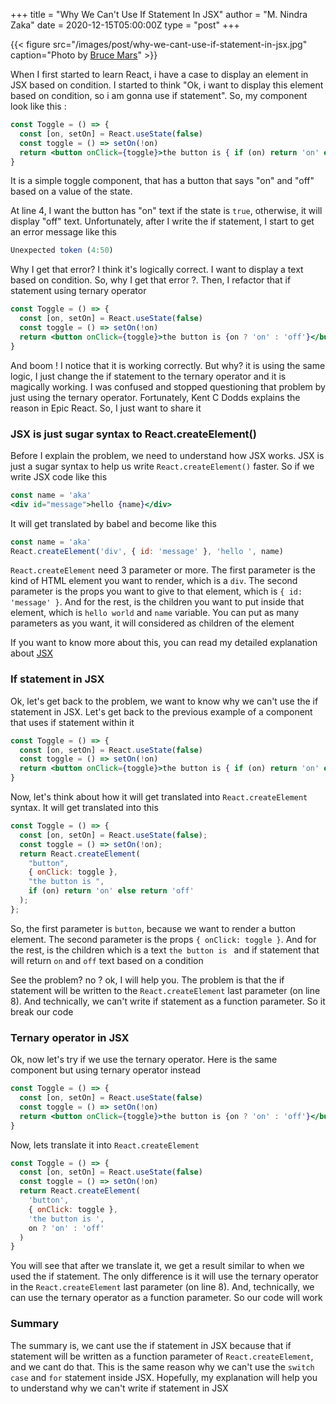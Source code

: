 +++
title = "Why We Can't Use If Statement In JSX"
author = "M. Nindra Zaka"
date = 2020-12-15T05:00:00Z
type = "post"
+++

{{< figure src="/images/post/why-we-cant-use-if-statement-in-jsx.jpg" caption="Photo by [Bruce Mars](https://unsplash.com/photos/xj8qrWvuOEs)" >}}

When I first started to learn React, i have a case to display an element in JSX based on condition. I started to think "Ok, i want to display this element based on condition, so i am gonna use if statement". So, my component look like this :

```jsx {linenos=table,hl_lines=[4]}
const Toggle = () => {
  const [on, setOn] = React.useState(false)
  const toggle = () => setOn(!on)
  return <button onClick={toggle}>the button is { if (on) return 'on' else return 'off' }</button>
}
```

It is a simple toggle component, that has a button that says "on" and "off" based on a value of the state.

At line 4, I want the button has "on" text if the state is `true`, otherwise, it will display "off" text. Unfortunately, after I write the if statement, I start to get an error message like this

```jsx
Unexpected token (4:50)
```

Why I get that error? I think it's logically correct. I want to display a text based on condition. So, why I get that error ?. Then, I refactor that if statement using ternary operator

```jsx {linenos=table,hl_lines=[4]}
const Toggle = () => {
  const [on, setOn] = React.useState(false)
  const toggle = () => setOn(!on)
  return <button onClick={toggle}>the button is {on ? 'on' : 'off'}</button>
}
```

And boom ! I notice that it is working correctly. But why? it is using the same logic, I just change the if statement to the ternary operator and it is magically working. I was confused and stopped questioning that problem by just using the ternary operator. Fortunately, Kent C Dodds explains the reason in Epic React. So, I just want to share it

### JSX is just sugar syntax to React.createElement()

Before I explain the problem, we need to understand how JSX works. JSX is just a sugar syntax to help us write `React.createElement()` faster. So if we write JSX code like this

```jsx {linenos=table,hl_lines=[2]}
const name = 'aka'
<div id="message">hello {name}</div>
```

It will get translated by babel and become like this

```javascript {linenos=table,hl_lines=[2]}
const name = 'aka'
React.createElement('div', { id: 'message' }, 'hello ', name)
```

`React.createElement` need 3 parameter or more. The first parameter is the kind of HTML element you want to render, which is a `div`. The second parameter is the props you want to give to that element, which is `{ id: 'message' }`. And for the rest, is the children you want to put inside that element, which is `hello world` and `name` variable. You can put as many parameters as you want, it will considered as children of the element

If you want to know more about this, you can read my detailed explanation about [JSX](https://mnindrazaka.com/how-to-enter-jsx-world-smoothly/)

### If statement in JSX

Ok, let's get back to the problem, we want to know why we can't use the if statement in JSX. Let's get back to the previous example of a component that uses if statement within it

```jsx {linenos=table}
const Toggle = () => {
  const [on, setOn] = React.useState(false)
  const toggle = () => setOn(!on)
  return <button onClick={toggle}>the button is { if (on) return 'on' else return 'off' }</button>
}
```

Now, let's think about how it will get translated into `React.createElement` syntax. It will get translated into this

```jsx {linenos=table, hl_lines=[8]}
const Toggle = () => {
  const [on, setOn] = React.useState(false);
  const toggle = () => setOn(!on);
  return React.createElement(
    "button",
    { onClick: toggle },
    "the button is ",
    if (on) return 'on' else return 'off'
  );
};
```

So, the first parameter is `button`, because we want to render a button element. The second parameter is the props `{ onClick: toggle }`. And for the rest, is the children which is a text `the button is ` and if statement that will return `on` and `off` text based on a condition

See the problem? no ? ok, I will help you. The problem is that the if statement will be written to the `React.createElement` last parameter (on line 8). And technically, we can't write if statement as a function parameter. So it break our code

### Ternary operator in JSX

Ok, now let's try if we use the ternary operator. Here is the same component but using ternary operator instead

```jsx {linenos=table}
const Toggle = () => {
  const [on, setOn] = React.useState(false)
  const toggle = () => setOn(!on)
  return <button onClick={toggle}>the button is {on ? 'on' : 'off'}</button>
}
```

Now, lets translate it into `React.createElement`

```jsx {linenos=table, hl_lines=[8]}
const Toggle = () => {
  const [on, setOn] = React.useState(false)
  const toggle = () => setOn(!on)
  return React.createElement(
    'button',
    { onClick: toggle },
    'the button is ',
    on ? 'on' : 'off'
  )
}
```

You will see that after we translate it, we get a result similar to when we used the if statement. The only difference is it will use the ternary operator in the `React.createElement` last parameter (on line 8). And, technically, we can use the ternary operator as a function parameter. So our code will work

### Summary

The summary is, we cant use the if statement in JSX because that if statement will be written as a function parameter of `React.createElement`, and we cant do that. This is the same reason why we can't use the `switch case` and `for` statement inside JSX. Hopefully, my explanation will help you to understand why we can't write if statement in JSX
